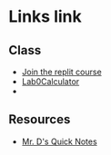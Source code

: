 # Links link

## Class
* [Join the replit course](https://replit.com/teams/join/heqapmdoltqnlpvjbgninerrotiovvhq-APCSA-Block5-2122)
* [Lab0Calculator](https://replit.com/team/APCSA-Block5-2122/Labs0Lab0Calculator)
* 
## Resources
* [Mr. D's Quick Notes](https://replit.com/@APCSA-Block5-2122/Coursework01MrDsQuickNotes)
